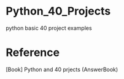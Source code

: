 # Python_40_Projects
python basic 40 project examples

# Reference
[Book] Python and 40 prjects (AnswerBook)
